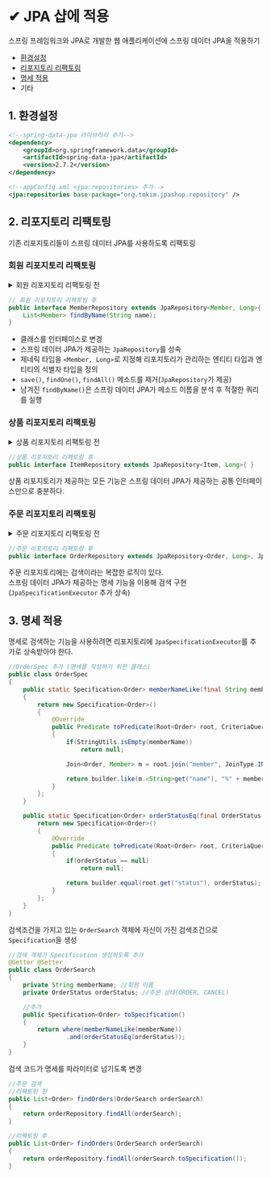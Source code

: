 # ✔ JPA 샵에 적용
스프링 프레임워크와 JPA로 개발한 웹 애플리케이션에 스프링 데이터 JPA을 적용하기   
- [환경설정](#1-환경설정)
- [리포지토리 리팩토링](#2-리포지토리-리팩토링)
- [명세 적용](#3-명세-적용)
- 기타

## 1. 환경설정
```xml
<!--spring-data-jpa 라이브러리 추가-->
<dependency>
    <groupId>org.springframework.data</groupId>
    <artifactId>spring-data-jpa</artifactId>
    <version>2.7.2</version>
</dependency>
```
```xml
<!--appConfig.xml <jpa:repositories> 추가-->
<jpa:repositories base-package="org.tmkim.jpashop.repository" />
```
## 2. 리포지토리 리팩토링
기존 리포지토리들이 스프링 데이터 JPA를 사용하도록 리팩토링

### 회원 리포지토리 리팩토링
<details>
<summary>회원 리포지토리 리팩토링 전</summary>

```java
@Repository
public class MemberRepository
{
    @PersistenceContext
    EntityManager em;

    //회원 엔티티 저장(영속화)
    public void save(Member member)
    {
        em.persist(member);
    }

    //회원 식별자로 회원 엔티티를 조회
    public Member findOne(Long id)
    {
        return em.find(Member.class, id);
    }

    public List<Member> findAll()
    {
        return em.createQuery("SELECT m FROM Member m", Member.class)
                .getResultList();
    }

    //JPQL을 이용해 이름(name)으로 회원 엔티티를 조회한다.
    public List<Member> findByName(String name)
    {
        return em.createQuery("SELECT m FROM Member m WHERE m.name = :name", Member.class)
                .setParameter("name", name)
                .getResultList();
    }
}
```
</details>

```java
// 회원 리포지토리 리팩토링 후
public interface MemberRepository extends JpaRepository<Member, Long>{
    List<Member> findByName(String name);
}
```
- 클래스를 인터페이스로 변경
- 스프링 데이터 JPA가 제공하는 `JpaRepository`를 상속
- 제네릭 타입을 `<Member, Long>`로 지정해 리포지토리가 관리하는 엔티티 타입과 엔티티의 식별자 타입을 정의
- `save()`, `findOne()`, `findAll()` 메소드를 제거(`JpaRepository`가 제공)
- 남겨진 `findByName()`은 스프링 데이터 JPA가 메소드 이름을 분석 후 적절한 쿼리를 실행

### 상품 리포지토리 리팩토링
<details>
<summary>상품 리포지토리 리팩토링 전</summary>

```java
@Repository
public class ItemRepository
{
    @PersistenceContext
    EntityManager em;

    public void save(Item item)
    {
        if (item.getId() == null)
            em.persist(item);
        else
            em.merge(item);
    }

    public Item findOne(Long id)
    {
        return em.find(Item.class, id);
    }

    public List<Item> findAll(){
        return em.createQuery("SELECT i FROM Item i", Item.class).getResultList();
    }
}
```
</details>

```java
//상품 리포지토리 리팩토링 후
public interface ItemRepository extends JpaRepository<Item, Long>{ }
```
상품 리포지토리가 제공하는 모든 기능은 스프링 데이터 JPA가 제공하는 공통 인터페이스만으로 충분하다.

### 주문 리포지토리 리팩토링
<details>
<summary>주문 리포지토리 리팩토링 전</summary>

```java
@Repository
public class OrderRepository
{
    @PersistenceContext
    EntityManager em;

    public void save(Order order)
    {
        em.persist(order);
    }

    public Order findOne(Long id)
    {
        return em.find(Order.class, id);
    }

    public List<Order> findAll(OrderSearch orderSearch)
    {
        CriteriaBuilder cb = em.getCriteriaBuilder();
        CriteriaQuery<Order> cq = cb.createQuery(Order.class);
        Root<Order> o = cq.from(Order.class);

        List<Predicate> criteria = new ArrayList<>();
        
        //주문 상태 검색
        if(orderSearch.getOrderStatus() != null)
        {
            Predicate status = cb.equal(o.get("status"), orderSearch.getOrderStatus());
            criteria.add(status);
        }
        
        //회원 이름 검색
        if(StringUtils.hasText(orderSearch.getMemberName()))
        {
            //회원과 조인
            Join<Order, Member> m = o.join("member", JoinType.INNER);
            Predicate name = cb.like(m.<String>get("name"), "%" + orderSearch.getMemberName() + "%");
            criteria.add(name);
        }

        cq.where(cb.and(criteria.toArray(new Predicate[criteria.size()])));
        TypedQuery<Order> query = em.createQuery(cq).setMaxResults(1000); //최대 1000건
        return query.getResultList();
    }
}
```
</details>

```java
//주문 리포지토리 리팩토링 후
public interface OrderRepository extends JpaRepository<Order, Long>, JpaSpecificationExecutor<Order>{ }
```
주문 리포지토리에는 검색이라는 복잡한 로직이 있다.   
스프링 데이터 JPA가 제공하는 명세 기능을 이용해 검색 구현(`JpaSpecificationExecutor` 추가 상속)

## 3. 명세 적용
명세로 검색하는 기능을 사용하려면 리포지토리에 `JpaSpecificationExecutor`를 추가로 상속받아야 한다.
```java
//OrderSpec 추가 (명세를 작성하기 위한 클래스)
public class OrderSpec
{
    public static Specification<Order> memberNameLike(final String memberName)
    {
        return new Specification<Order>()
        {
            @Override
            public Predicate toPredicate(Root<Order> root, CriteriaQuery<?> query, CriteriaBuilder builder)
            {
                if(StringUtils.isEmpty(memberName))
                    return null;

                Join<Order, Member> m = root.join("member", JoinType.INNER); //회원과 조인

                return builder.like(m.<String>get("name"), "%" + memberName + "%");
            }
        };
    }

    public static Specification<Order> orderStatusEq(final OrderStatus orderStatus){
        return new Specification<Order>()
        {
            @Override
            public Predicate toPredicate(Root<Order> root, CriteriaQuery<?> query, CriteriaBuilder builder)
            {
                if(orderStatus == null)
                    return null;

                return builder.equal(root.get("status"), orderStatus);
            }
        };
    }
}
```
검색조건을 가지고 있는 `OrderSearch` 객체에 자신이 가진 검색조건으로 `Specification`을 생성
```java
//검색 객체가 Specification 생성하도록 추가
@Getter @Setter
public class OrderSearch
{
    private String memberName; //회원 이름
    private OrderStatus orderStatus; //주문 상태(ORDER, CANCEL)

    //추가
    public Specification<Order> toSpecification()
    {
        return where(memberNameLike(memberName))
                .and(orderStatusEq(orderStatus));
    }
}
```
검색 코드가 명세를 파라미터로 넘기도록 변경
```java
//주문 검색
//리팩토링 전
public List<Order> findOrders(OrderSearch orderSearch)
{
    return orderRepository.findAll(orderSearch);
}

//리팩토링 후
public List<Order> findOrders(OrderSearch orderSearch)
{
    return orderRepository.findAll(orderSearch.toSpecification());
}
```